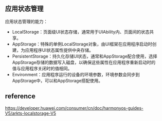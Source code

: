 ## 应用状态管理 
应用状态管理的能力：
- LocalStorage：页面级UI状态存储，通常用于UIAbility内、页面间的状态共享。
- AppStorage：特殊的单例LocalStorage对象，由UI框架在应用程序启动时创建，为应用程序UI状态属性提供中央存储。
- PersistentStorage：持久化存储UI状态，通常和AppStorage配合使用，选择AppStorage存储的数据写入磁盘，以确保这些属性在应用程序重新启动时的值与应用程序关闭时的值相同。
- Environment：应用程序运行的设备的环境参数，环境参数会同步到AppStorage中，可以和AppStorage搭配使用。


## reference
https://developer.huawei.com/consumer/cn/doc/harmonyos-guides-V5/arkts-localstorage-V5